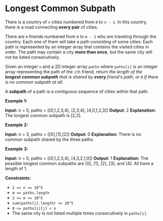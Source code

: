 # Longest Common Subpath

There is a country of `n` cities numbered from `0` to `n - 1`. In this country, there is a road connecting **every pair** of cities.

There are `m` friends numbered from `0` to `m - 1` who are traveling through the country. Each one of them will take a path consisting of some cities. Each path is represented by an integer array that contains the visited cities in order. The path may contain a city **more than once**, but the same city will not be listed consecutively.

Given an integer `n` and a 2D integer array `paths` where `paths[i]` is an integer array representing the path of the `ith` friend, return _the length of the **longest common subpath** that is shared by **every** friend's path, or_ `0` _if there is no common subpath at all_.

A **subpath** of a path is a contiguous sequence of cities within that path.

**Example 1:**

**Input:** n = 5, paths = \[\[0,1,2,3,4\],
                       \[2,3,4\],
                       \[4,0,1,2,3\]\]
**Output:** 2
**Explanation:** The longest common subpath is \[2,3\].

**Example 2:**

**Input:** n = 3, paths = \[\[0\],\[1\],\[2\]\]
**Output:** 0
**Explanation:** There is no common subpath shared by the three paths.

**Example 3:**

**Input:** n = 5, paths = \[\[0,1,2,3,4\],
                       \[4,3,2,1,0\]\]
**Output:** 1
**Explanation:** The possible longest common subpaths are \[0\], \[1\], \[2\], \[3\], and \[4\]. All have a length of 1.

**Constraints:**

* `1 <= n <= 10^5`
* `m == paths.length`
* `2 <= m <= 10^5`
* `sum(paths[i].length) <= 10^5`
* `0 <= paths[i][j] < n`
* The same city is not listed multiple times consecutively in `paths[i]`.
